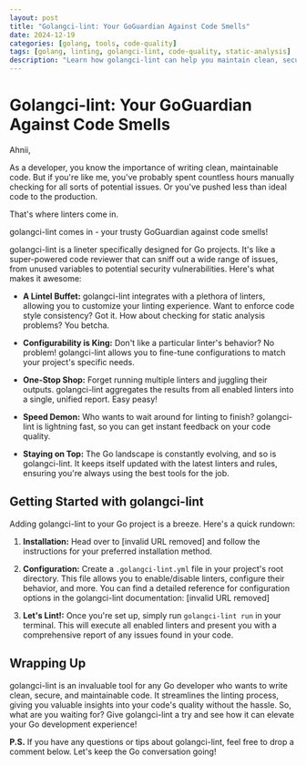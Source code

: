 ```yaml
---
layout: post
title: "Golangci-lint: Your GoGuardian Against Code Smells"
date: 2024-12-19
categories: [golang, tools, code-quality]
tags: [golang, linting, golangci-lint, code-quality, static-analysis]
description: "Learn how golangci-lint can help you maintain clean, secure, and maintainable Go code through automated linting and static analysis."
---
```


# Golangci-lint: Your GoGuardian Against Code Smells

Ahnii,

As a developer, you know the importance of writing clean, maintainable code. But if you're like me, you've probably spent countless hours manually checking for all sorts of potential issues. Or you've pushed less than ideal code to the production.

That's where linters come in. 

 golangci-lint comes in - your trusty GoGuardian against code smells!

golangci-lint is a lineter specifically designed for Go projects. It's like a super-powered code reviewer that can sniff out a wide range of issues, from unused variables to potential security vulnerabilities. Here's what makes it awesome:

* **A Lintel Buffet:**  golangci-lint integrates with a plethora of linters, allowing you to customize your linting experience. Want to enforce code style consistency? Got it. How about checking for static analysis problems? You betcha.

* **Configurability is King:**  Don't like a particular linter's behavior? No problem! golangci-lint allows you to fine-tune configurations to match your project's specific needs.

* **One-Stop Shop:**  Forget running multiple linters and juggling their outputs. golangci-lint aggregates the results from all enabled linters into a single, unified report. Easy peasy!

* **Speed Demon:**  Who wants to wait around for linting to finish? golangci-lint is lightning fast, so you can get instant feedback on your code quality.

* **Staying on Top:**  The Go landscape is constantly evolving, and so is golangci-lint. It keeps itself updated with the latest linters and rules, ensuring you're always using the best tools for the job.

## Getting Started with golangci-lint

Adding golangci-lint to your Go project is a breeze. Here's a quick rundown:

1. **Installation:**  Head over to [invalid URL removed] and follow the instructions for your preferred installation method.

2. **Configuration:**  Create a `.golangci-lint.yml` file in your project's root directory. This file allows you to enable/disable linters, configure their behavior, and more. You can find a detailed reference for configuration options in the golangci-lint documentation: [invalid URL removed]

3. **Let's Lint!:**  Once you're set up, simply run `golangci-lint run` in your terminal. This will execute all enabled linters and present you with a comprehensive report of any issues found in your code.

##  Wrapping Up

golangci-lint is an invaluable tool for any Go developer who wants to write clean, secure, and maintainable code. It streamlines the linting process, giving you valuable insights into your code's quality without the hassle. So, what are you waiting for? Give golangci-lint a try and see how it can elevate your Go development experience!

**P.S.**  If you have any questions or tips about golangci-lint, feel free to drop a comment below. Let's keep the Go conversation going!
